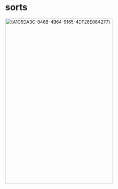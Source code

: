 # sorts
<img width="343" height="525" alt="{A1C5DA3C-846B-4B64-9165-4DF26E084277}" src="https://github.com/user-attachments/assets/b7481d80-2b76-4d2d-bcfa-43f11137255d" />
